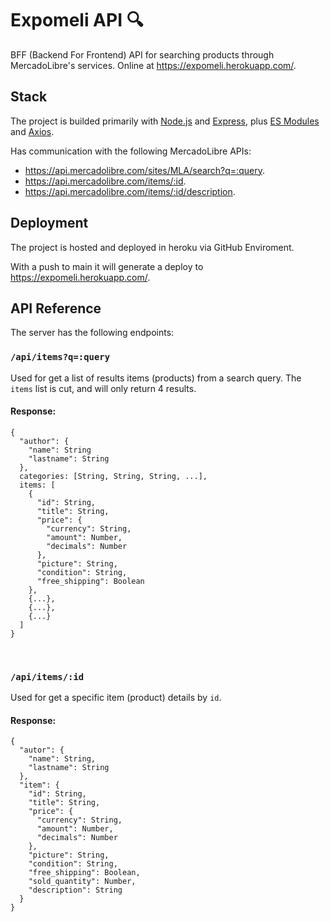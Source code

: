 # Expomeli API 🔍

BFF (Backend For Frontend) API for searching products through MercadoLibre's services.
Online at https://expomeli.herokuapp.com/.

## Stack

The project is builded primarily with [Node.js](https://nodejs.org/) and [Express](https://expressjs.com/), plus [ES Modules](https://github.com/standard-things/esm#readme) and [Axios](https://github.com/axios/axios). 

Has communication with the following MercadoLibre APIs:

- https://api.mercadolibre.com/sites/MLA/search?q=:query.
- https://api.mercadolibre.com/items/:id.
- https://api.mercadolibre.com/items/:id/description.

## Deployment

The project is hosted and deployed in heroku via GitHub Enviroment.

With a push to main it will generate a deploy to https://expomeli.herokuapp.com/.

## API Reference

The server has the following endpoints:

### `/api/items?q=:query`

Used for get a list of results items (products) from a search query. The `items` list is cut, and will only return 4 results.

#### Response:

`````
{
  "author": {
    "name": String
    "lastname": String
  },
  categories: [String, String, String, ...],
  items: [
    {
      "id": String,
      "title": String,
      "price": {
        "currency": String,
        "amount": Number,
        "decimals": Number
      },
      "picture": String,
      "condition": String,
      "free_shipping": Boolean
    },
    {...},
    {...},
    {...}
  ]
}
``````
<br />

### `/api/items/:id`

Used for get a specific item (product) details by `id`.

#### Response:

`````
{
  "autor": {
    "name": String,
    "lastname": String
  },
  "item": {
    "id": String,
    "title": String,
    "price": {
      "currency": String,
      "amount": Number,
      "decimals": Number
    },
    "picture": String,
    "condition": String,
    "free_shipping": Boolean,
    "sold_quantity": Number,
    "description": String
  }
}
``````
